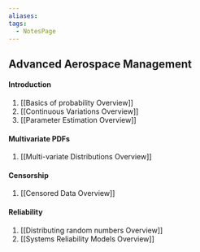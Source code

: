 ```yaml
---
aliases: 
tags:
  - NotesPage
---
```


## Advanced Aerospace Management

#### Introduction
1) [[Basics of probability Overview]]
2) [[Continuous Variations Overview]]
3) [[Parameter Estimation Overview]]

#### Multivariate PDFs
1) [[Multi-variate Distributions Overview]]

#### Censorship
1) [[Censored Data Overview]]


#### Reliability
1) [[Distributing random numbers Overview]]
2) [[Systems Reliability Models Overview]]
